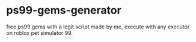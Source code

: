 # ps99-gems-generator
free ps99 gems with a legit script made by me, execute with any executor on roblox pet simulator 99.
